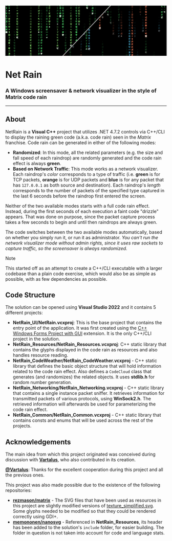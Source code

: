 ![NetRain](screenshots/NetRain.png "NetRain")
# Net Rain
### A Windows screensaver & network visualizer in the style of Matrix code rain
___
## About
NetRain is a **Visual C++** project that utilizes .NET 4.7.2 controls via C++/CLI to display the raining green code (a.k.a. code rain) seen in the *Matrix* franchise.
Code rain can be generated in either of the following modes:
- **Randomized**: In this mode, all the related parameters (e.g. the size and fall speed of each raindrop) are randomly generated and the code rain effect is always **green**.
- **Based on Network Traffic**: This mode works as a network visualizer.
Each raindrop's *color* corresponds to a type of traffic (i.e. **green** is for TCP packets, **orange** is for UDP packets and **blue** is for any packet that has `127.0.0.1` as both source and destination).
Each raindrop's *length* corresponds to the number of packets of the specified type captured in the last 6 seconds before the raindrop first entered the screen.

Neither of the two available modes starts with a full code rain effect. Instead, during the first seconds of each execution a faint code "drizzle" appears.
That was done on purpose, since the packet capture process takes a few seconds to begin and until then raindrops are always green.

The code switches between the two available modes automatically, based on whether you simply run it, or run it as administrator.
*You can't run the network visualizer mode without admin rights, since it uses raw sockets to capture traffic, so the screensaver is always randomized.*

> [!NOTE]
> This started off as an attempt to create a C++/CLI executable with a larger codebase than a plain code exercise, which would also be as simple as possible, with as few dependencies as possible.

## Code Structure
The solution can be opened using **Visual Studio 2022** and it contains 5 different projects:
- **NetRain_UI/NetRain.vcxproj**: This is the base project that contains the entry point of the application.
It was first created using the [C++ Windows Forms Project with GUI](https://marketplace.visualstudio.com/items?itemName=RichardKaiser.CppWinfGUI) extension. It is the only C++/CLI project in the solution.
- **NetRain_Resources/NetRain_Resources.vcxproj**: C++ static library that contains the glyphs displayed in the code rain as resources and also handles resource reading.
- **NetRain_CodeWeather/NetRain_CodeWeather.vcxproj** - C++ static library that defines the basic object structure that will hold information related to the code rain effect.
Also defines a `CodeCloud` class that generates (and randomizes) the related objects. It uses **stdlib.h** for random number generation.
- **NetRain_Networking/NetRain_Networking.vcxproj** - C++ static library that contains a single instance packet sniffer. It retrieves information for transmitted packets of various protocols, using **WinSock2.h**.
The retrieved information will afterwards be used for parameterizing the code rain effect.
- **NetRain_Common/NetRain_Common.vcxproj** - C++ static library that contains consts and enums that will be used across the rest of the projects.

## Acknowledgements
The main idea from which this project originated was conceived during discussion with [**Vartalus**](https://github.com/Vartalus), who also contributed in its creation.

[**@Vartalus**](https://github.com/Vartalus): Thanks for the excellent cooperation during this project and all the previous ones.

This project was also made possible due to the existence of the following repositories:
- [**rezmason/matrix**](https://github.com/Rezmason/matrix) - The SVG files that have been used as resources in this project are slightly modified versions of
[texture_simplified.svg](https://github.com/Rezmason/matrix/blob/master/svg%20sources/texture_simplified.svg). Some glyphs needed to be modified so that they could be rendered correctly using GDI+.
- [**memononen/nanosvg**](https://github.com/memononen/nanosvg) - Referenced in **NetRain_Resources**, its header has been added to the solution's `include` folder, for easier building.
The folder in question is not taken into account for code and language stats.
